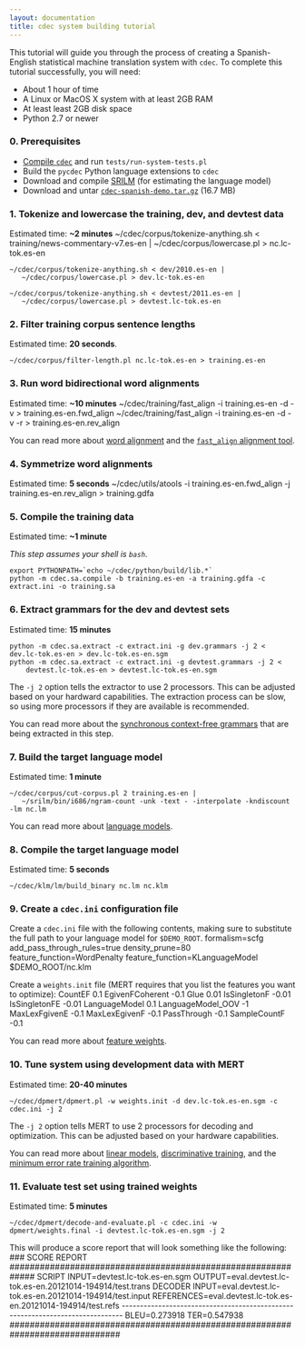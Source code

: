 ```yaml
---
layout: documentation
title: cdec system building tutorial
---
```

This tutorial will guide you through the process of creating a Spanish-English statistical machine translation system with `cdec`. To complete this tutorial successfully, you will need:

 - About 1 hour of time
 - A Linux or MacOS X system with at least 2GB RAM
 - At least least 2GB disk space
 - Python 2.7 or newer

### 0. Prerequisites

 - [Compile `cdec`](compiling.html) and run `tests/run-system-tests.pl`
 - Build the `pycdec` Python language extensions to `cdec`
 - Download and compile [SRILM](http://www.speech.sri.com/projects/srilm/download.html) (for estimating the language model)
 - Download and untar [`cdec-spanish-demo.tar.gz`](http://data.cdec-decoder.org/cdec-spanish-demo.tar.gz) (16.7 MB)

### 1. Tokenize and lowercase the training, dev, and devtest data
Estimated time: **~2 minutes**
    ~/cdec/corpus/tokenize-anything.sh < training/news-commentary-v7.es-en |
       ~/cdec/corpus/lowercase.pl > nc.lc-tok.es-en

    ~/cdec/corpus/tokenize-anything.sh < dev/2010.es-en |
       ~/cdec/corpus/lowercase.pl > dev.lc-tok.es-en

    ~/cdec/corpus/tokenize-anything.sh < devtest/2011.es-en |
       ~/cdec/corpus/lowercase.pl > devtest.lc-tok.es-en

### 2. Filter training corpus sentence lengths
Estimated time: **20 seconds**.

    ~/cdec/corpus/filter-length.pl nc.lc-tok.es-en > training.es-en

### 3. Run word bidirectional word alignments
Estimated time: **~10 minutes**
    ~/cdec/training/fast_align -i training.es-en -d -v > training.es-en.fwd_align
    ~/cdec/training/fast_align -i training.es-en -d -v -r > training.es-en.rev_align

You can read more about [word alignment](/concepts/alignment.html) and the [`fast_align` alignment tool](fast_align.html).

### 4. Symmetrize word alignments
Estimated time: **5 seconds**
    ~/cdec/utils/atools -i training.es-en.fwd_align -j training.es-en.rev_align > training.gdfa

### 5. Compile the training data
Estimated time: **~1 minute**

*This step assumes your shell is `bash`*.

    export PYTHONPATH=`echo ~/cdec/python/build/lib.*`
    python -m cdec.sa.compile -b training.es-en -a training.gdfa -c extract.ini -o training.sa

### 6. Extract grammars for the dev and devtest sets
Estimated time: **15 minutes**

    python -m cdec.sa.extract -c extract.ini -g dev.grammars -j 2 < dev.lc-tok.es-en > dev.lc-tok.es-en.sgm
    python -m cdec.sa.extract -c extract.ini -g devtest.grammars -j 2 <
        devtest.lc-tok.es-en > devtest.lc-tok.es-en.sgm
The `-j 2` option tells the extractor to use 2 processors. This can be adjusted based on your hardward capabilities. The extraction process can be slow, so using more processors if they are available is recommended.

You can read more about the [synchronous context-free grammars](/concepts/scfgs.html) that are being extracted in this step.

### 7. Build the target language model
Estimated time: **1 minute**

    ~/cdec/corpus/cut-corpus.pl 2 training.es-en |
       ~/srilm/bin/i686/ngram-count -unk -text - -interpolate -kndiscount -lm nc.lm

You can read more about [language models](/concepts/language-models.html).

### 8. Compile the target language model
Estimated time: **5 seconds**

    ~/cdec/klm/lm/build_binary nc.lm nc.klm

### 9. Create a `cdec.ini` configuration file

Create a `cdec.ini` file with the following contents, making sure to substitute the full path to your language model for `$DEMO_ROOT`.
    formalism=scfg
    add_pass_through_rules=true
    density_prune=80
    feature_function=WordPenalty
    feature_function=KLanguageModel $DEMO_ROOT/nc.klm

Create a `weights.init` file (MERT requires that you list the features you want to optimize):
    CountEF 0.1
    EgivenFCoherent -0.1
    Glue 0.01
    IsSingletonF -0.01
    IsSingletonFE -0.01
    LanguageModel 0.1
    LanguageModel_OOV -1
    MaxLexFgivenE -0.1
    MaxLexEgivenF -0.1
    PassThrough -0.1
    SampleCountF -0.1

You can read more about [feature weights](/concepts/weights.html).

### 10. Tune system using development data with MERT
Estimated time: **20-40 minutes**

    ~/cdec/dpmert/dpmert.pl -w weights.init -d dev.lc-tok.es-en.sgm -c cdec.ini -j 2

The `-j 2` option tells MERT to use 2 processors for decoding and optimization. This can be adjusted based on your hardware capabilities.

You can read more about [linear models](/concepts/linear-models.html), [discriminative training](/concepts/training.html), and the [minimum error rate training algorithm](/documentation/mert.html).

### 11. Evaluate test set using trained weights
Estimated time: **5 minutes**

    ~/cdec/dpmert/decode-and-evaluate.pl -c cdec.ini -w dpmert/weights.final -i devtest.lc-tok.es-en.sgm -j 2


This will produce a score report that will look something like the following:
    ### SCORE REPORT #############################################################
      SCRIPT INPUT=devtest.lc-tok.es-en.sgm
            OUTPUT=eval.devtest.lc-tok.es-en.20121014-194914/test.trans
     DECODER INPUT=eval.devtest.lc-tok.es-en.20121014-194914/test.input
        REFERENCES=eval.devtest.lc-tok.es-en.20121014-194914/test.refs
    ------------------------------------------------------------------------------
              BLEU=0.273918
               TER=0.547938
    ##############################################################################

